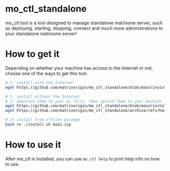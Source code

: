 # mo_ctl_standalone
mo_ctl tool is a tool designed to manage standalone matrixone server, such as deploying, starting, stopping, connect and much more administrations to your standalone matrixone server!

# How to get it
Depending on whether your machine has access to the Internet or not, choose one of the ways to get this tool.
```bash
# 1. install with the Internet
wget https://github.com/matrixorigin/mo_ctl_standalone/blob/main/install.sh && bash +x install.sh

# 2. install without the Internet
# 1) download them to your pc first, then upload them to your machine
wget https://github.com/matrixorigin/mo_ctl_standalone/blob/main/install.sh
wget https://github.com/matrixorigin/mo_ctl_standalone/archive/refs/heads/main.zip

# 2) install from offline pacakge
bash +x ./install.sh main.zip
```

# How to use it
After mo_ctl is installed, you can use `mo_ctl help` to print help info on how to use.